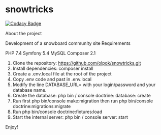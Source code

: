 ﻿# snowtricks

[![Codacy Badge](https://api.codacy.com/project/badge/Grade/65c4443464ab42df803e85faa9c864d7)](https://app.codacy.com/gh/olpok/snowtricks?utm_source=github.com&utm_medium=referral&utm_content=olpok/snowtricks&utm_campaign=Badge_Grade_Settings)

About the project

Development of a snowboard community site
Requirements

PHP 7.4
Symfony 5.4
MySQL
Composer 2.1 

1. Clone the repository: https://github.com/olpok/snowtricks.git
2. Install dependencies: composer install
3. Create a .env.local file at the root of the project
4. Copy .env code and past in .env.local
5. Modify the line DATABASE_URL= with your login/password and your database name.
6. Create the database: php bin / console doctrine: database: create
7. Run first php bin/console make:migration then run php bin/console doctrine:migrations:migrate
8. Run php bin/console doctrine:fixtures:load
9. Start the internal server:  php bin / console server: start

Enjoy!
